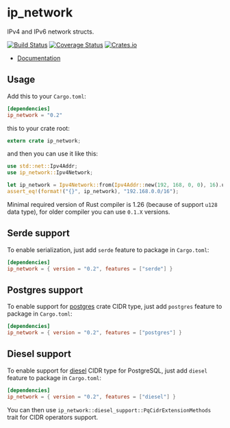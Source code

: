 ip_network
========

IPv4 and IPv6 network structs.

[![Build Status](https://travis-ci.org/JakubOnderka/ip_network.svg?branch=master)](https://travis-ci.org/JakubOnderka/ip_network)
[![Coverage Status](https://coveralls.io/repos/github/JakubOnderka/ip_network/badge.svg?branch=master)](https://coveralls.io/github/JakubOnderka/ip_network?branch=master)
[![Crates.io](https://img.shields.io/crates/v/ip_network.svg)](https://crates.io/crates/ip_network)

- [Documentation](https://docs.rs/ip_network)

## Usage

Add this to your `Cargo.toml`:

```toml
[dependencies]
ip_network = "0.2"
```

this to your crate root:

```rust
extern crate ip_network;
```

and then you can use it like this:

```rust
use std::net::Ipv4Addr;
use ip_network::Ipv4Network;

let ip_network = Ipv4Network::from(Ipv4Addr::new(192, 168, 0, 0), 16).unwrap();
assert_eq!(format!("{}", ip_network), "192.168.0.0/16");
```

Minimal required version of Rust compiler is 1.26 (because of support `u128` data type), for
older compiler you can use `0.1.X` versions.   

## Serde support

To enable serialization, just add `serde` feature to package in `Cargo.toml`:

```toml
[dependencies]
ip_network = { version = "0.2", features = ["serde"] }
``` 

## Postgres support

To enable support for [postgres](https://github.com/sfackler/rust-postgres) crate CIDR type, just add `postgres` feature to package in `Cargo.toml`:

```toml
[dependencies]
ip_network = { version = "0.2", features = ["postgres"] }
``` 

## Diesel support

To enable support for [diesel](https://diesel.rs) CIDR type for PostgreSQL, just add `diesel` feature to package in `Cargo.toml`:

```toml
[dependencies]
ip_network = { version = "0.2", features = ["diesel"] }
``` 

You can then use `ip_network::diesel_support::PqCidrExtensionMethods` trait for CIDR operators support.